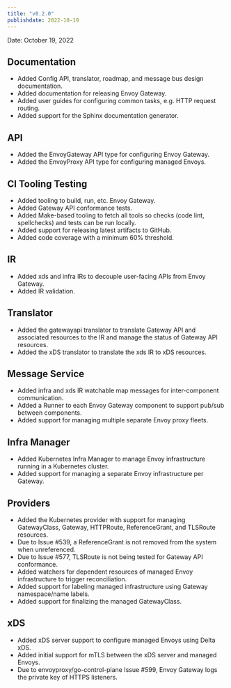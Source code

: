 ```yaml
---
title: "v0.2.0"
publishdate: 2022-10-19
---
```


Date: October 19, 2022

## Documentation
- Added Config API, translator, roadmap, and message bus design documentation.
- Added documentation for releasing Envoy Gateway.
- Added user guides for configuring common tasks, e.g. HTTP request routing.
- Added support for the Sphinx documentation generator.

## API
- Added the EnvoyGateway API type for configuring Envoy Gateway.
- Added the EnvoyProxy API type for configuring managed Envoys.

## CI Tooling Testing
- Added tooling to build, run, etc. Envoy Gateway.
- Added Gateway API conformance tests.
- Added Make-based tooling to fetch all tools so checks (code lint, spellchecks) and tests can be run locally.
- Added support for releasing latest artifacts to GitHub.
- Added code coverage with a minimum 60% threshold.

## IR
- Added xds and infra IRs to decouple user-facing APIs from Envoy Gateway.
- Added IR validation.

## Translator
- Added the gatewayapi translator to translate Gateway API and associated resources to the IR and manage the status of Gateway API resources.
- Added the xDS translator to translate the xds IR to xDS resources.

## Message Service
- Added infra and xds IR watchable map messages for inter-component communication.
- Added a Runner to each Envoy Gateway component to support pub/sub between components.
- Added support for managing multiple separate Envoy proxy fleets.

## Infra Manager
- Added Kubernetes Infra Manager to manage Envoy infrastructure running in a Kubernetes cluster.
- Added support for managing a separate Envoy infrastructure per Gateway.

## Providers
- Added the Kubernetes provider with support for managing GatewayClass, Gateway, HTTPRoute, ReferenceGrant, and TLSRoute resources.
- Due to Issue #539, a ReferenceGrant is not removed from the system when unreferenced.
- Due to Issue #577, TLSRoute is not being tested for Gateway API conformance.
- Added watchers for dependent resources of managed Envoy infrastructure to trigger reconciliation.
- Added support for labeling managed infrastructure using Gateway namespace/name labels.
- Added support for finalizing the managed GatewayClass.

## xDS
- Added xDS server support to configure managed Envoys using Delta xDS.
- Added initial support for mTLS between the xDS server and managed Envoys.
- Due to envoyproxy/go-control-plane Issue #599, Envoy Gateway logs the private key of HTTPS listeners.
